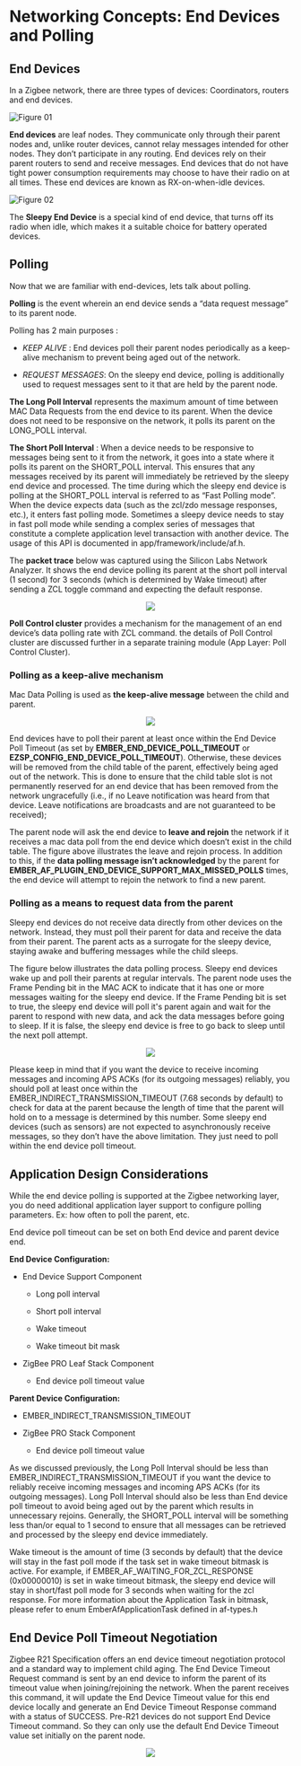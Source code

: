 # Networking Concepts: End Devices and Polling

## End Devices

In a Zigbee network, there are three types of devices: Coordinators, routers and end devices.

![Figure 01](./resources/end-device-polling-01.png)

__End devices__ are leaf nodes. They communicate only through their parent nodes and, unlike router devices, cannot relay messages intended for other nodes. They don’t participate in any routing. End devices rely on their parent routers to send and receive messages. End devices that do not have tight power consumption requirements may choose to have their radio on at all times. These end devices are known as RX-on-when-idle devices.

![Figure 02](./resources/end-device-polling-02.png)

The __Sleepy End Device__ is a special kind of end device, that turns off its radio when idle, which makes it a suitable choice for battery operated devices.

## Polling

Now that we are familiar with end-devices, lets talk about polling.

__Polling__ is the event wherein an end device sends a “data request message” to its parent node.

Polling has 2 main purposes :

- _KEEP ALIVE_ : End devices poll their parent nodes periodically as a keep-alive mechanism to prevent being aged out of the network.

- _REQUEST MESSAGES_: On the sleepy end device, polling is additionally used to request messages sent to it that are held by the parent node.

__The Long Poll Interval__ represents the maximum amount of time between MAC Data Requests from the end device to its parent. When the device does not need to be responsive on the network, it polls its parent on the LONG_POLL interval.

__The Short Poll Interval__ : When a device needs to be responsive to messages being sent to it from the network, it goes into a state where it polls its parent on the SHORT_POLL interval. This ensures that any messages received by its parent will immediately be retrieved by the sleepy end device and processed. The time during which the sleepy end device is polling at the SHORT_POLL interval is referred to as “Fast Polling mode”. When the device expects data (such as the zcl/zdo message responses, etc.), it enters fast polling mode. Sometimes a sleepy device needs to stay in fast poll mode while sending a complex series of messages that constitute a complete application level transaction with another device.  The usage of this API is documented in app/framework/include/af.h.

The __packet trace__ below was captured using the Silicon Labs Network Analyzer. It shows the end device polling its parent at the short poll interval (1 second) for 3 seconds (which is determined by Wake timeout)  after sending a ZCL toggle command and expecting the default response.

<p align="center"> <img src = "./resources/end-device-polling-03.png"> </p>

__Poll Control cluster__ provides a mechanism for the management of an end device’s data polling rate with ZCL command. the details of Poll Control cluster are discussed further in a separate training module (App Layer: Poll Control Cluster).

### Polling as a keep-alive mechanism

Mac Data Polling is used as __the keep-alive message__ between the child and parent.

<p align="center"> <img src = "./resources/end-device-polling-04.png"> </p>

End devices have to poll their parent at least once within the End Device Poll Timeout (as set by __EMBER_END_DEVICE_POLL_TIMEOUT__ or __EZSP_CONFIG_END_DEVICE_POLL_TIMEOUT__). Otherwise, these devices will be removed from the child table of the parent, effectively being aged out of the network. This is done to ensure that the child table slot is not permanently reserved for an end device that has been removed from the network ungracefully (i.e., if no Leave notification was heard from that device. Leave notifications are broadcasts and are not guaranteed to be received);

The parent node will ask the end device to __leave and rejoin__ the network if it receives a mac data poll from the end device which doesn’t exist in the child table. The figure above illustrates the leave and rejoin process.
In addition to this, if the __data polling message isn’t acknowledged__ by the parent for __EMBER_AF_PLUGIN_END_DEVICE_SUPPORT_MAX_MISSED_POLLS__ times, the end device will attempt to rejoin the network to find a new parent.

### Polling as a means to request data from the parent

Sleepy end devices do not receive data directly from other devices on the network. Instead, they must poll their parent for data and receive the data from their parent. The parent acts as a surrogate for the sleepy device, staying awake and buffering messages while the child sleeps.

The figure below illustrates the data polling process. Sleepy end devices wake up and poll their parents at regular intervals. The parent node uses the Frame Pending bit in the MAC ACK to indicate that it has one or more messages waiting for the sleepy end device. If the Frame Pending bit is set to true, the sleepy end device will poll it's parent again and wait for the parent to respond with new data, and ack the data messages before going to sleep. If it is false, the sleepy end device is free to go back to sleep until the next poll attempt.

<p align="center"> <img src = "./resources/end-device-polling-05.png"> </p>

Please keep in mind that if you want the device to receive incoming messages and incoming APS ACKs (for its outgoing messages) reliably, you should poll at least once within the EMBER_INDIRECT_TRANSMISSION_TIMEOUT (7.68 seconds by default) to check for data at the parent because the length of time that the parent will hold on to a message is determined by this number. Some sleepy end devices (such as sensors) are not expected to asynchronously receive messages, so they don’t have the above limitation. They just need to poll within the end device poll timeout.

## Application Design Considerations

While the end device polling is supported at the Zigbee networking layer, you do need additional application layer support to configure polling parameters. Ex: how often to poll the parent, etc.

End device poll timeout can be set on both End device and parent device end.

__End Device Configuration:__

- End Device Support Component

  - Long poll interval

  - Short poll interval

  - Wake timeout

  - Wake timeout bit mask

- ZigBee PRO Leaf Stack Component

  - End device poll timeout value

__Parent Device Configuration:__

- EMBER_INDIRECT_TRANSMISSION_TIMEOUT

- ZigBee PRO Stack Component

  - End device poll timeout value

As we discussed previously, the Long Poll Interval should be less than EMBER_INDIRECT_TRANSMISSION_TIMEOUT if you want the device to reliably receive incoming messages and incoming APS ACKs (for its outgoing messages). Long Poll Interval should also be less than End device poll timeout to avoid being aged out by the parent which results in unnecessary rejoins. Generally, the SHORT_POLL interval will be something less than/or equal to 1 second to ensure that all messages can be retrieved and processed by the sleepy end device immediately.

Wake timeout is the amount of time (3 seconds by default) that the device will stay in the fast poll mode if the task set in wake timeout bitmask is active. For example, if EMBER_AF_WAITING_FOR_ZCL_RESPONSE (0x00000010) is set in wake timeout bitmask, the sleepy end device will stay in short/fast poll mode for 3 seconds when waiting for the zcl response. For more information about the Application Task in bitmask, please refer to enum EmberAfApplicationTask defined in af-types.h

## End Device Poll Timeout Negotiation

Zigbee R21 Specification offers an end device timeout negotiation protocol and a standard way to implement child aging. The End Device Timeout Request command is sent by an end device to inform the parent of its timeout value when joining/rejoining the network. When the parent receives this command, it will update the End Device Timeout value for this end device locally and generate an End Device Timeout Response command with a status of SUCCESS. Pre-R21 devices do not  support End Device Timeout command. So they can only use the default End Device Timeout value set initially on the parent node.

<p align="center"> <img src = "./resources/end-device-polling-06.png"> </p>